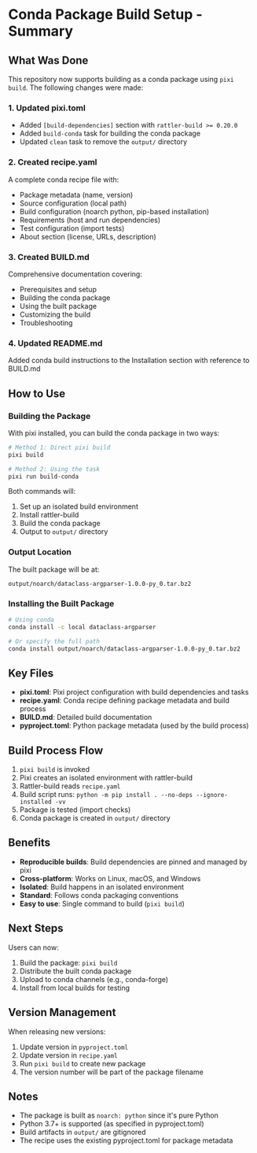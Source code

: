 # Conda Package Build Setup - Summary

## What Was Done

This repository now supports building as a conda package using `pixi build`. The following changes were made:

### 1. Updated pixi.toml
- Added `[build-dependencies]` section with `rattler-build >= 0.20.0`
- Added `build-conda` task for building the conda package
- Updated `clean` task to remove the `output/` directory

### 2. Created recipe.yaml
A complete conda recipe file with:
- Package metadata (name, version)
- Source configuration (local path)
- Build configuration (noarch python, pip-based installation)
- Requirements (host and run dependencies)
- Test configuration (import tests)
- About section (license, URLs, description)

### 3. Created BUILD.md
Comprehensive documentation covering:
- Prerequisites and setup
- Building the conda package
- Using the built package
- Customizing the build
- Troubleshooting

### 4. Updated README.md
Added conda build instructions to the Installation section with reference to BUILD.md

## How to Use

### Building the Package

With pixi installed, you can build the conda package in two ways:

```bash
# Method 1: Direct pixi build
pixi build

# Method 2: Using the task
pixi run build-conda
```

Both commands will:
1. Set up an isolated build environment
2. Install rattler-build
3. Build the conda package
4. Output to `output/` directory

### Output Location

The built package will be at:
```
output/noarch/dataclass-argparser-1.0.0-py_0.tar.bz2
```

### Installing the Built Package

```bash
# Using conda
conda install -c local dataclass-argparser

# Or specify the full path
conda install output/noarch/dataclass-argparser-1.0.0-py_0.tar.bz2
```

## Key Files

- **pixi.toml**: Pixi project configuration with build dependencies and tasks
- **recipe.yaml**: Conda recipe defining package metadata and build process
- **BUILD.md**: Detailed build documentation
- **pyproject.toml**: Python package metadata (used by the build process)

## Build Process Flow

1. `pixi build` is invoked
2. Pixi creates an isolated environment with rattler-build
3. Rattler-build reads `recipe.yaml`
4. Build script runs: `python -m pip install . --no-deps --ignore-installed -vv`
5. Package is tested (import checks)
6. Conda package is created in `output/` directory

## Benefits

- **Reproducible builds**: Build dependencies are pinned and managed by pixi
- **Cross-platform**: Works on Linux, macOS, and Windows
- **Isolated**: Build happens in an isolated environment
- **Standard**: Follows conda packaging conventions
- **Easy to use**: Single command to build (`pixi build`)

## Next Steps

Users can now:
1. Build the package: `pixi build`
2. Distribute the built conda package
3. Upload to conda channels (e.g., conda-forge)
4. Install from local builds for testing

## Version Management

When releasing new versions:
1. Update version in `pyproject.toml`
2. Update version in `recipe.yaml`
3. Run `pixi build` to create new package
4. The version number will be part of the package filename

## Notes

- The package is built as `noarch: python` since it's pure Python
- Python 3.7+ is supported (as specified in pyproject.toml)
- Build artifacts in `output/` are gitignored
- The recipe uses the existing pyproject.toml for package metadata
